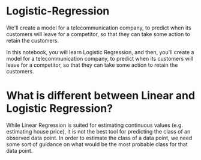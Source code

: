 # Logistic-Regression
We'll create a model for a telecommunication company, to predict when its customers will leave for a competitor, so that they can take some action to retain the customers.

In this notebook, you will learn Logistic Regression, and then, you'll create a model for a telecommunication company, to predict when its customers will leave for a competitor, so that they can take some action to retain the customers.

# What is different between Linear and Logistic Regression?
While Linear Regression is suited for estimating continuous values (e.g. estimating house price), it is not the best tool for predicting the class of an observed data point. In order to estimate the class of a data point, we need some sort of guidance on what would be the most probable class for that data point. 
